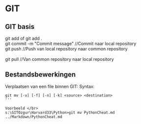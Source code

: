 # GIT

## GIT basis
git add <bestandsnaam> of git add .</br>
git commit -m "Commit message"  //Commit naar local repository </br>
git push //Push van local repository naar common repository </br>
</br>
git pull //Van common repository naar local repository


## Bestandsbewerkingen

Verplaatsen van een file binnen GIT:
Syntax:
```
git mv [-v] [-f] [-n] [-k] <source> <destination>
'''

Voorbeeld </br>
s:\GITOzgur\Harvard33\Python>git mv PythonCheat.md ../Markdown/PythonCheat.md